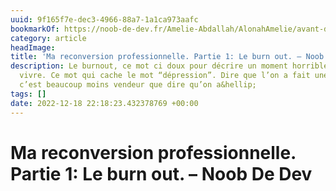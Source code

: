 ```yaml
---
uuid: 9f165f7e-dec3-4966-88a7-1a1ca973aafc
bookmarkOf: https://noob-de-dev.fr/Amelie-Abdallah/AlonahAmelie/avant-d-etre-dev/ma-reconversion-professionnelle-partie-1-le-burn-out/
category: article
headImage: 
title: 'Ma reconversion professionnelle. Partie 1: Le burn out. – Noob De Dev'
description: Le burnout, ce mot ci doux pour décrire un moment horrible que l’on peut
  vivre. Ce mot qui cache le mot “dépression”. Dire que l’on a fait une dépression,
  c’est beaucoup moins vendeur que dire qu’on a&hellip;
tags: []
date: 2022-12-18 22:18:23.432378769 +00:00
---
```

# Ma reconversion professionnelle. Partie 1: Le burn out. – Noob De Dev

